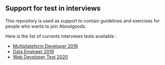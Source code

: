 ## Support for test in interviews

This repository is used as support to contain guidelines and exercises for people who wants to join Aboutgoods.

Here is the list of currents interviews tests available : 
- [Multiplateform Developer 2019](https://aboutgoods.github.io/TestsInterviewsDev/multiplateformDeveloper2019)
- [Data Engineer 2019](https://aboutgoods.github.io/TestsInterviewsDev/testDataEngineer2019)
- [Web Developer Test 2020](https://aboutgoods.github.io/TestsInterviewsDev/WebDeveloperInterviewTest.html)

